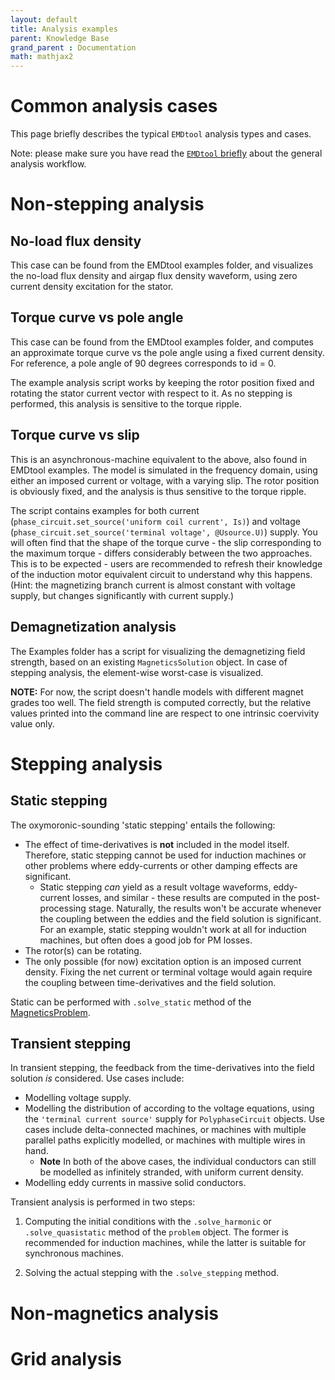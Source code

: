 ```yaml
---
layout: default
title: Analysis examples
parent: Knowledge Base
grand_parent : Documentation
math: mathjax2
---
```


# Common analysis cases

This page briefly describes the typical `EMDtool` analysis types and cases.

Note: please make sure you have read the [`EMDtool` briefly](../emdtool_briefly.html) about the general analysis workflow.

# Non-stepping analysis

## No-load flux density

This case can be found from the EMDtool examples folder, and visualizes the no-load flux density and airgap flux density waveform, using zero current density excitation for the stator.

## Torque curve vs pole angle

This case can be found from the EMDtool examples folder, and computes an approximate torque curve vs the pole angle using a fixed
current density. For reference, a pole angle of 90 degrees corresponds to id = 0.

The example analysis script works by keeping the rotor position fixed and rotating the stator current vector with respect to it. As no stepping 
is performed, this analysis is sensitive to the torque ripple. 

## Torque curve vs slip

This is an asynchronous-machine equivalent to the above, also found in EMDtool examples. The model is simulated in the frequency domain, using 
either an imposed current or voltage, with a varying slip. The rotor position is obviously fixed, and the analysis is thus sensitive to the torque ripple.

The script contains examples for both current (`phase_circuit.set_source('uniform coil current', Is)`) and voltage (`phase_circuit.set_source('terminal voltage', @Usource.U)`) supply. 
You will often find that the shape of the torque curve - the slip corresponding to the maximum torque - differs considerably between the two approaches. This is to be expected - users are recommended to
refresh their knowledge of the induction motor equivalent circuit to understand why this happens. (Hint: the magnetizing branch current is almost constant with voltage supply, but changes significantly with current
supply.)

## Demagnetization analysis

The Examples folder has a script for visualizing the demagnetizing field strength, based on an existing `MagneticsSolution` object. In case of stepping analysis, the element-wise worst-case is visualized.

**NOTE:** For now, the script doesn't handle models with different magnet grades too well. The field strength is computed correctly, but the relative values printed into the command line are respect to one 
intrinsic coervivity value only.

# Stepping analysis

## Static stepping

The oxymoronic-sounding 'static stepping' entails the following:

* The effect of time-derivatives is **not** included in the model itself. Therefore, static stepping cannot be used for induction machines or other problems where eddy-currents or other damping effects
are significant.
	* Static stepping _can_ yield as a result voltage waveforms, eddy-current losses, and similar - these results are computed in the post-processing stage. Naturally, the results won't be accurate whenever the
	coupling between the eddies and the field solution is significant. For an example, static stepping wouldn't work at all for induction machines, but often does a good job for PM losses.
* The rotor(s) can be rotating.
* The only possible (for now) excitation option is an imposed current density. Fixing the net current or terminal voltage would again require the coupling between time-derivatives and the field solution.

Static can be performed with `.solve_static` method of the [MagneticsProblem](../../api/MagneticsProblem.html).

## Transient stepping

In transient stepping, the feedback from the time-derivatives into the field solution _is_ considered. Use cases include:

* Modelling voltage supply.
* Modelling the distribution of according to the voltage equations, using the `'terminal current source'` supply for `PolyphaseCircuit` objects. Use cases include delta-connected machines, or machines with multiple
parallel paths explicitly modelled, or machines with multiple wires in hand. 
	* **Note** In both of the above cases, the individual conductors can still be modelled as infinitely stranded, with uniform current density.
* Modelling eddy currents in massive solid conductors.

Transient analysis is performed in two steps:

1. Computing the initial conditions with the `.solve_harmonic` or `.solve_quasistatic` method of the `problem` object. The former is recommended for induction machines, 
while the latter is suitable for synchronous machines.

1. Solving the actual stepping with the `.solve_stepping` method.


	

# Non-magnetics analysis

# Grid analysis